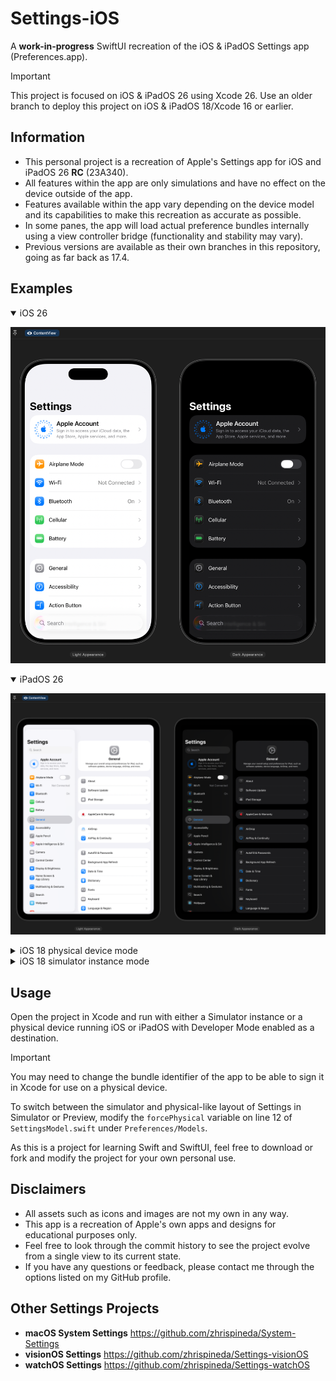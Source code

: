 # Settings-iOS
A **work-in-progress** SwiftUI recreation of the iOS & iPadOS Settings app (Preferences.app).

> [!IMPORTANT]  
> This project is focused on iOS & iPadOS 26 using Xcode 26. Use an older branch to deploy this project on iOS & iPadOS 18/Xcode 16 or earlier.

## Information
- This personal project is a recreation of Apple's Settings app for iOS and iPadOS 26 **RC** (23A340).
- All features within the app are only simulations and have no effect on the device outside of the app.
- Features available within the app vary depending on the device model and its capabilities to make this recreation as accurate as possible.
- In some panes, the app will load actual preference bundles internally using a view controller bridge (functionality and stability may vary).
- Previous versions are available as their own branches in this repository, going as far back as 17.4.

## Examples

<details open>
<summary>iOS 26</summary>
  
![An image displaying the project's Settings app in the canvas for iPhone, matching the updated appearance of iOS 26.](Assets/26Phone.png)

</details>

<details open>
<summary>iPadOS 26</summary>
  
![An image displaying the project's Settings app in the canvas for iPad, matching the updated appearance of iPadOS 26.](Assets/26Pad.png)

</details>

<details>
<summary>iOS 18 physical device mode</summary>
  
![A GIF displaying the project‘s Settings app on different devices including a Dynamic Island iPhone, iPhone with Touch ID, and an 11-inch iPad. It is similar to the Settings layout of a physical device.](Assets/SettingsPhysical.gif)

</details>

<details>
<summary>iOS 18 simulator instance mode</summary>
  
![A GIF displaying the project‘s Settings app on different devices including a Dynamic Island iPhone, iPhone with Touch ID, and an 11-inch iPad. It is similar to the Settings layout of a Simulator instance.](Assets/SettingsSimulator.gif)

</details>

## Usage
Open the project in Xcode and run with either a Simulator instance or a physical device running iOS or iPadOS with Developer Mode enabled as a destination.

> [!IMPORTANT]  
> You may need to change the bundle identifier of the app to be able to sign it in Xcode for use on a physical device.

To switch between the simulator and physical-like layout of Settings in Simulator or Preview, modify the `forcePhysical` variable on line 12 of `SettingsModel.swift` under `Preferences/Models`.

As this is a project for learning Swift and SwiftUI, feel free to download or fork and modify the project for your own personal use.

## Disclaimers
- All assets such as icons and images are not my own in any way.
- This app is a recreation of Apple's own apps and designs for educational purposes only.
- Feel free to look through the commit history to see the project evolve from a single view to its current state.
- If you have any questions or feedback, please contact me through the options listed on my GitHub profile.

## Other Settings Projects
- **macOS System Settings** https://github.com/zhrispineda/System-Settings
- **visionOS Settings** https://github.com/zhrispineda/Settings-visionOS
- **watchOS Settings** https://github.com/zhrispineda/Settings-watchOS
